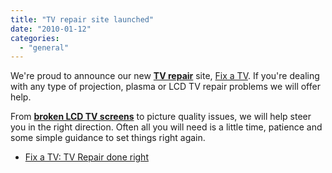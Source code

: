 ```yaml
---
title: "TV repair site launched"
date: "2010-01-12"
categories: 
  - "general"
---
```


We're proud to announce our new **[TV repair](http://fixatoilet.zipreference.com/node/http)** site, [Fix a TV](http://fixatv.com/). If you're dealing with any type of projection, plasma or LCD TV repair problems we will offer help.

From [**broken LCD TV screens**](http://fixatv.com/lcd-tv-repair/broken-lcd-tv-screen/) to picture quality issues, we will help steer you in the right direction. Often all you will need is a little time, patience and some simple guidance to set things right again.

- [Fix a TV: TV Repair done right](http://fixatv.com/)
